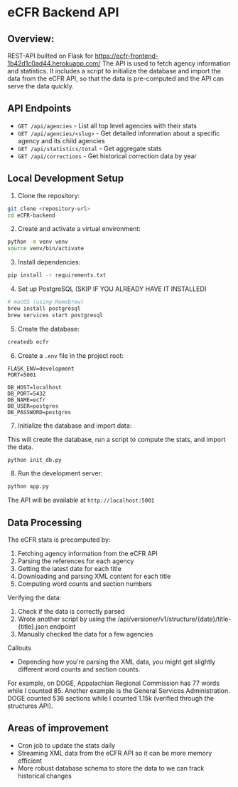 # eCFR Backend API

## Overview:
REST-API builted on Flask for https://ecfr-frontend-1b42d1c0ad44.herokuapp.com/
The API is used to fetch agency information and statistics. It includes a script to initialize the database and import the data from the eCFR API, so that the data is pre-computed and the API can serve the data quickly.

## API Endpoints

- `GET /api/agencies` - List all top level agencies with their stats
- `GET /api/agencies/<slug>` - Get detailed information about a specific agency and its child agencies
- `GET /api/statistics/total` - Get aggregate stats
- `GET /api/corrections` - Get historical correction data by year

## Local Development Setup

1. Clone the repository:
```bash
git clone <repository-url>
cd eCFR-backend
```

2. Create and activate a virtual environment:
```bash
python -m venv venv
source venv/bin/activate 
```

3. Install dependencies:
```bash
pip install -r requirements.txt
```

4. Set up PostgreSQL (SKIP IF YOU ALREADY HAVE IT INSTALLED)
```bash
# macOS (using Homebrew)
brew install postgresql
brew services start postgresql
```

5. Create the database:
```bash
createdb ecfr
```

6. Create a `.env` file in the project root:
```
FLASK_ENV=development
PORT=5001

DB_HOST=localhost
DB_PORT=5432
DB_NAME=ecfr
DB_USER=postgres
DB_PASSWORD=postgres
```

7. Initialize the database and import data:

This will create the database, run a script to compute the stats, and import the data.

```bash
python init_db.py
```

8. Run the development server:
```bash
python app.py
```

The API will be available at `http://localhost:5001`


## Data Processing

The eCFR stats is precomputed by:

1. Fetching agency information from the eCFR API
2. Parsing the references for each agency
4. Getting the latest date for each title
5. Downloading and parsing XML content for each title
6. Computing word counts and section numbers

Verifying the data:

1. Check if the data is correctly parsed
2. Wrote another script by using the /api/versioner/v1/structure/{date}/title-{title}.json endpoint
3. Manually checked the data for a few agencies

Callouts
 - Depending how you're parsing the XML data, you might get slightly different word counts and section counts. 
 
 For example, on DOGE, Appalachian Regional Commission has 77 words while I counted 85.
 Another example is the General Services Administration. DOGE counted 536 sections while I counted 1.15k (verified through the structures API).

## Areas of improvement

- Cron job to update the stats daily
- Streaming XML data from the eCFR API so it can be more memory efficient
- More robust database schema to store the data to we can track historical changes



